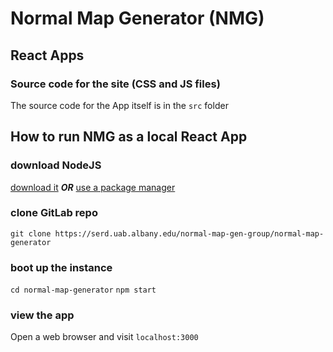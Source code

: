 # Normal Map Generator (NMG)

## React Apps

### Source code for the site (CSS and JS files)

The source code for the App itself is in the `src` folder

## How to run NMG as a local React App

### download NodeJS

[download it](https://nodejs.org/en/download/)
***OR***
[use a package manager](https://nodejs.org/en/download/package-manager/)

### clone GitLab repo

`git clone https://serd.uab.albany.edu/normal-map-gen-group/normal-map-generator`

### boot up the instance

`cd normal-map-generator`
`npm start`

### view the app

Open a web browser and visit `localhost:3000`
